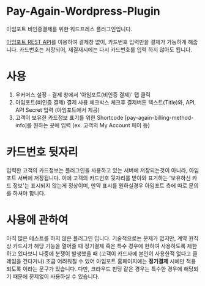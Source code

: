 # Pay-Again-Wordpress-Plugin
아임포트 비인증결제를 위한 워드프레스 플러그인입니다.

[아임포트 REST API](http://api.iamport.kr)를 이용하여 결제창 없이, 카드번호 입력만을 결제가 가능하게 해줍니다.
카드번호는 저장되어, 재결재시에는 다시 카드번호를 입력 하지 않아도 됩니다.

# 사용
1. 우커머스 설정 - 결제 창에서 '아임포트(비인증 결제)' 탭 클릭
2. 아임포트(비인증 결제) 결제 사용 체크박스 체크후 결제버튼 텍스트(Title)와, API, API Secret 입력 (아임포트에서 제공)
3. 고객이 보유한 카드정보 표기를 위한 Shortcode [pay-again-billing-method-info]를 원하는 곳에 입력 (ex. 고객의 My Account 페이 등)

# 카드번호 뒷자리
입력한 고객의 카드정보는 플러그인을 사용하고 있는 서버에 저장되는것이 아니라, 아임포트 서버에 저장됩니다.
이에 고객의 카드번호 뒷자리를 받아와 표기하는 '보유하신 카드 정보'는 표시되지 않는게 정상이며, 만약 표시를 원하실경우 아임포트 측에 따로 문의를 하셔야 합니다.


# 사용에 관하여
아직 많은 테스트를 하지 않은 플러그인 입니다.
기술적으로는 문제가 없지만, 계약 원칙상 카드사가 해당 기능을 열어줄 때 정기결제 혹은 특수 경우에 한하여 사용하도록 제한하고 있다보니 
나중에 분쟁이 발생했을 때 (고객이 카드사에 본인이 사용한적 없다고 클레임을 건다거나) 조금 어려워질 수 있어 아임포트 홈페이지에는 **정기결제** 시에만 적용되도록 이라는 문구가 있습니다.
다만, 크라우드 펀딩 같은 경우는 특수한 경우에 해당되기 때문에 문제없이 사용하실 수 있습니다. 
